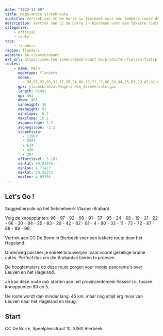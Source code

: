 ```yaml
---
date: "2022-11-09"
title: Hagelandse Streekroute
subtitle: Vertrek aan CC De Borre in Bierbeek voor een lekkere route door het Hageland
description: Vertrek aan CC De Borre in Bierbeek voor een lekkere route door het Hageland. Onderweg passeer je enkele brouwerijen maar vooral gezellige bruine cafés. Perfect dus om die Brabantse bieren te proeven.
categories:
    - official
    - route
tags:
    - flanders
region: flanders
website: be.vlaamsbrabant
ext_url: https://www.toerismevlaamsbrabant.be/producten/fietsen/fietsproducten/hagelandse-streekroute/index.html
routes:
    - name: Main
      nodetype: flanders
      nodes:
        - 96,97,92,98,91,37,95,24,68,19,21,22,66,20,84,25,83,29,42,82,81,4,80,33,11,73,72,87,88,89,96
      gpx: vlaamsbrabant/Hagelandse_Streekroute.gpx
      length: 65495
      up: 491
      down: 491
      minheight: 16
      maxheight: 97
      minslope: -8.7
      maxslope: 16.1
      avgposslope: 2.7
      avgnegslope: -2.2
      slopehisto:
        - 12001
        - 2991
        - 634
        - 426
        - 297
      effortlevel: 3.201
      minlat: 50.81376
      minlon: 4.71427
      maxlat: 50.92253
      maxlon: 4.85356
---
```


## Let's Go ! 

Suggestieroute op het fietsnetwerk Vlaams-Brabant.

Volg de knooppunten: 96 - 97 - 92 - 98 - 91 - 37 - 95 - 24 - 68 - 19 - 21 - 22 - 66 - 20 - 84 - 25 - 83 - 29 - 42 - 82 - 81 - 4 - 80 - 33 - 11 - 73 - 72 - 87 - 88 - 89 - 96.

Vertrek aan CC De Borre in Bierbeek voor een lekkere route door het Hageland.

Onderweg passeer je enkele brouwerijen maar vooral gezellige bruine cafés. Perfect dus om die Brabantse bieren te proeven.

De hoogtemeters op deze route zorgen voor mooie panorama's over Leuven en het Hageland.

Je kan deze route ook starten aan het provinciedomein Kessel-Lo, tussen knooppunten 80 en 5.

De route wordt dan minder lang: 45 km, maar nog altijd erg mooi van Leuven naar het Hageland en terug.

## Start

CC De Borre, Speelpleinstraat 10, 3360 Bierbeek
